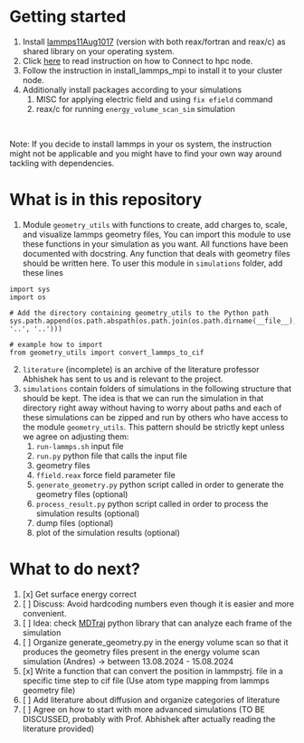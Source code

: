 # Getting started

1. Install [lammps11Aug1017](https://download.lammps.org/tars/lammps-11Aug2017.tar.gz) (version with both reax/fortran and reax/c) as shared library on your operating system.
2. Click [here](https://help.itc.rwth-aachen.de/service/rhr4fjjutttf/article/598d0f7f78cb4ab8b81af1b3f68ba831/) to read instruction on how to Connect to hpc node.
3. Follow the instruction in install_lammps_mpi to install it to your cluster node.
4. Additionally install packages according to your simulations
   1. MISC for applying electric field and using `fix efield` command
   2. reax/c for running `energy_volume_scan_sim` simulation
<br>

Note: If you decide to install lammps in your os system, the instruction might not be applicable and you might have to find your own way around tackling with dependencies.

# What is in this repository
1. Module `geometry_utils` with functions to create, add charges to, scale, and visualize lammps geometry files, You can import this module to use these functions in your simulation as you want. All functions have been documented with docstring. Any function that deals with geometry files should be written here. To user this module in `simulations` folder, add these lines
```
import sys
import os

# Add the directory containing geometry_utils to the Python path
sys.path.append(os.path.abspath(os.path.join(os.path.dirname(__file__), '..', '..')))

# example how to import
from geometry_utils import convert_lammps_to_cif
```
2. `literature` (incomplete) is an archive of the literature professor Abhishek has sent to us and is relevant to the project.
3. `simulations` contain folders of simulations in the following structure that should be kept. The idea is that we can run the simulation in that directory right away without having to worry about paths and each of these simulations can be zipped and run by others who have access to the module `geometry_utils`. This pattern should be strictly kept unless we agree on adjusting them:
   1. `run-lammps.sh` input file
   2. `run.py` python file that calls the input file
   4. geometry files
   5. `ffield.reax` force field parameter file
   6. `generate_geometry.py` python script called in order to generate the geometry files (optional)
   7. `process_result.py` python script called in order to process the simulation results (optional)
   8. dump files (optional)
   9. plot of the simulation results (optional)

# What to do next?
1. [x] Get surface energy correct
2. [ ] Discuss: Avoid hardcoding numbers even though it is easier and more convenient.
3. [ ] Idea: check [MDTraj](https://mdtraj.org/1.9.3/index.html) python library that can analyze each frame of the simulation
4. [ ] Organize generate_geometry.py in the energy volume scan so that it produces the geometry files present in the energy volume scan simulation (Andres) -> between 13.08.2024 - 15.08.2024
5. [x] Write a function that can convert the position in lammpstrj. file in a specific time step to cif file (Use atom type mapping from lammps geometry file)
6. [ ] Add literature about diffusion and organize categories of literature
7. [ ] Agree on how to start with more advanced simulations (TO BE DISCUSSED, probably with Prof. Abhishek after actually reading the literature provided)

